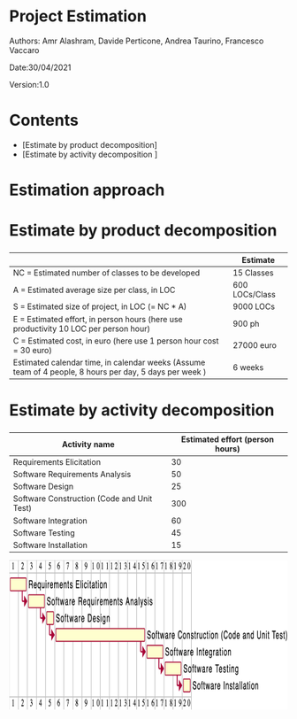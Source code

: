 # Project Estimation  
Authors: Amr Alashram, Davide Perticone, Andrea Taurino, Francesco Vaccaro

Date:30/04/2021

Version:1.0

# Contents
- [Estimate by product decomposition]
- [Estimate by activity decomposition ]
# Estimation approach

# Estimate by product decomposition
### 
|             | Estimate                        |             
| ----------- | ------------------------------- |  
| NC =  Estimated number of classes to be developed   |          15 Classes             |             
|  A = Estimated average size per class, in LOC       |          600  LOCs/Class                | 
| S = Estimated size of project, in LOC (= NC * A) | 9000 LOCs    |          
| E = Estimated effort, in person hours (here use productivity 10 LOC per person hour)  |        900 ph                             |   
| C = Estimated cost, in euro (here use 1 person hour cost = 30 euro) | 27000 euro| 
| Estimated calendar time, in calendar weeks (Assume team of 4 people, 8 hours per day, 5 days per week ) |        6 weeks            |               
# Estimate by activity decomposition
### 
|         Activity name    | Estimated effort (person hours)   |             
| ----------- | ------------------------------- | 
| Requirements Elicitation| 30|
| Software Requirements Analysis| 50|
| Software Design| 25|
| Software Construction (Code and Unit Test)| 300|
| Software Integration| 60|
| Software Testing| 45|
|  Software Installation| 15|


<img src="../Images/Gantt.png" width="870" height="270">
